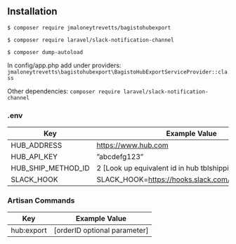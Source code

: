 ## Installation

`$ composer require jmaloneytrevetts/bagistohubexport`

`$ composer require laravel/slack-notification-channel`

`$ composer dump-autoload`

In config/app.php add under providers:
`jmaloneytrevetts\bagistohubexport\BagistoHubExportServiceProvider::class `

Other dependencies:
`composer require laravel/slack-notification-channel`

### .env

Key  | Example Value
------------- | -------------
HUB_ADDRESS  | https://www.hub.com
HUB_API_KEY  | ”abcdefg123”
HUB_SHIP_METHOD_ID  | 2 [Look up equivalent id in hub tblshippingmethods]
SLACK_HOOK  | SLACK_HOOK=https://hooks.slack.com/services/abc123

### Artisan Commands

Key  | Example Value
------------- | -------------
hub:export  | [orderID optional parameter]
